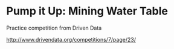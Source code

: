 # Pump it Up: Mining Water Table

Practice competition from Driven Data

http://www.drivendata.org/competitions/7/page/23/
